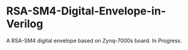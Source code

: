 # RSA-SM4-Digital-Envelope-in-Verilog
A RSA-SM4 digital envelope based on Zynq-7000s board.
In Progress.
